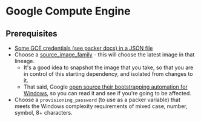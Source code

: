 # Google Compute Engine

## Prerequisites

* [Some GCE credentials (see packer docs) in a JSON file](https://www.packer.io/docs/builders/googlecompute.html#running-without-a-compute-engine-service-account)
* Choose a [source_image_family](https://www.packer.io/docs/builders/googlecompute.html#source_image_family) - this will choose the latest image in that lineage.
  * It's a good idea to snapshot the image that you take, so that you are in control of this starting dependency, and isolated from changes to it.
  * That said, Google [open source their bootstrapping automation for Windows](https://github.com/GoogleCloudPlatform/compute-image-windows), so you can read it and see if you're going to be affected.
* Choose a `provisioning_password` (to use as a packer variable) that meets the Windows complexity requirements of mixed case, number, symbol, 8+ characters.